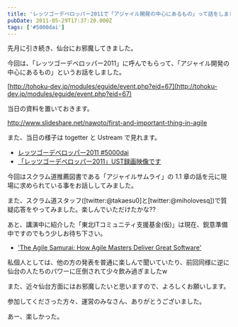```yaml
---
title: 'レッツゴーデベロッパー2011で「アジャイル開発の中心にあるもの」って話をしました'
pubDate: 2011-05-29T17:37:20.000Z
tags: ['#5000dai']
---
```


先月に引き続き、仙台にお邪魔してきました。

今回は、「レッツゴーデベロッパー2011」に呼んでもらって、「アジャイル開発の中心にあるもの」というお話をしました。

[http://tohoku-dev.jp/modules/eguide/event.php?eid=67](http://tohoku-dev.jp/modules/eguide/event.php?eid=67)

当日の資料を置いておきます。

http://www.slideshare.net/nawoto/first-and-important-thing-in-agile

また、当日の様子は togetter と Ustream で見れます。

- [レッツゴーデベロッパー2011 #5000dai](http://togetter.com/li/141632)
- [「レッツゴーデベロッパー2011」UST録画映像です](http://tohoku-dev.jp/modules/news/article.php?storyid=80)

今回はスクラム道推薦図書である「アジャイルサムライ」の 1.1 章の話を元に現場に求められている事をお話ししてみました。

また、スクラム道スタッフ([twitter:@takaesu0]と[twitter:@miholovesq])で質疑応答をやってみました。楽しんでいただけたかな??

あと、講演中に紹介した「東北ITコミュニティ支援基金(仮)」は現在、鋭意準備中ですのでもう少しお待ち下さい。

- ['The Agile Samurai: How Agile Masters Deliver Great Software'](http://amzn.to/ieWbRP)

私個人としては、他の方の発表を普通に楽しんで聞いていたり、前回同様に逆に仙台の人たちのパワーに圧倒されて少々飲み過ぎましたw

また、近々仙台方面にはお邪魔したいと思いますので、よろしくお願いします。

参加してくださった方々、運営のみなさん、ありがとうございました。

あー、楽しかった。
